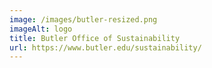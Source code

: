 ```yaml
---
image: /images/butler-resized.png
imageAlt: logo
title: Butler Office of Sustainability
url: https://www.butler.edu/sustainability/
---
```

